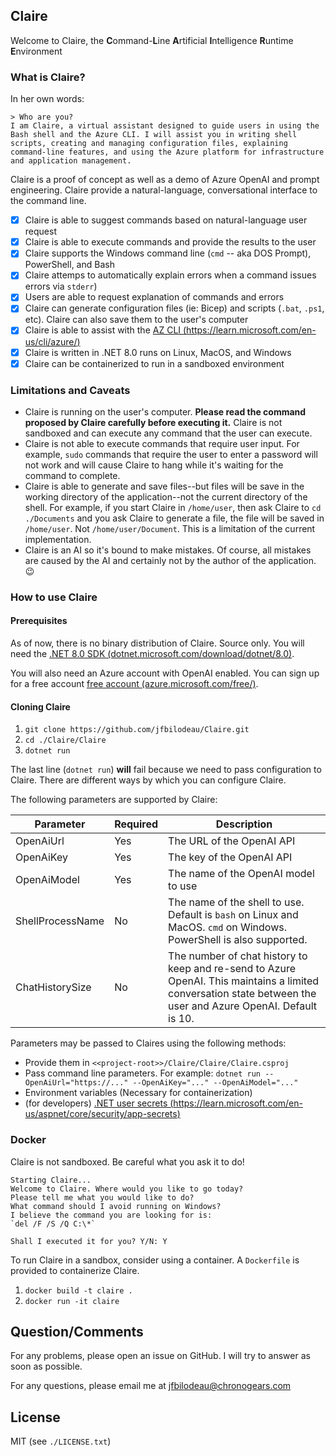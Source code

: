 ## Claire

Welcome to Claire, the **C**ommand-**L**ine **A**rtificial **I**ntelligence **R**untime **E**nvironment

### What is Claire?

In her own words:
```
> Who are you?
I am Claire, a virtual assistant designed to guide users in using the Bash shell and the Azure CLI. I will assist you in writing shell scripts, creating and managing configuration files, explaining command-line features, and using the Azure platform for infrastructure and application management.
```

Claire is a proof of concept as well as a demo of Azure OpenAI and prompt engineering. Claire provide a natural-language, conversational interface to the command line.
- [x] Claire is able to suggest commands based on natural-language user request
- [x] Claire is able to execute commands and provide the results to the user
- [x] Claire supports the Windows command line (`cmd` -- aka DOS Prompt), PowerShell, and Bash
- [x] Claire attemps to automatically explain errors when a command issues errors via `stderr`)
- [x] Users are able to request explanation of commands and errors
- [x] Claire can generate configuration files (ie: Bicep) and scripts (`.bat`, `.ps1`, etc). Claire can also save them to the user's computer
- [x] Claire is able to assist with the [AZ CLI (https://learn.microsoft.com/en-us/cli/azure/)](https://learn.microsoft.com/en-us/cli/azure/)
- [x] Claire is written in .NET 8.0 runs on Linux, MacOS, and Windows
- [x] Claire can be containerized to run in a sandboxed environment

### Limitations and Caveats

- Claire is running on the user's computer. **Please read the command proposed by Claire carefully before executing it.** Claire is not sandboxed and can execute any command that the user can execute.
- Claire is not able to execute commands that require user input. For example, `sudo` commands that require the user to enter a password will not work and will cause Claire to hang while it's waiting for the command to complete.
- Claire is able to generate and save files--but files will be save in the working directory of the application--not the current directory of the shell. For example, if you start Claire in `/home/user`, then ask Claire to `cd ./Documents` and you ask Claire to generate a file, the file will be saved in `/home/user`. Not `/home/user/Document`. This is a limitation of the current implementation.
- Claire is an AI so it's bound to make mistakes. Of course, all mistakes are caused by the AI and certainly not by the author of the application. 😉

### How to use Claire

#### Prerequisites
As of now, there is no binary distribution of Claire. Source only. You will need the [.NET 8.0 SDK (dotnet.microsoft.com/download/dotnet/8.0)](https://dotnet.microsoft.com/download/dotnet/8.0). 

You will also need an Azure account with OpenAI enabled. You can sign up for a free account [free account (azure.microsoft.com/free/)](https://azure.microsoft.com/free/).

#### Cloning Claire
1. `git clone https://github.com/jfbilodeau/Claire.git`
2. `cd ./Claire/Claire`
3. `dotnet run`

The last line (`dotnet run`) **will** fail because we need to pass configuration to Claire. There are different ways by which you can configure Claire.

The following parameters are supported by Claire:

| Parameter | Required | Description                                                                                              |
|-----------|----------|----------------------------------------------------------------------------------------------------------|
|OpenAiUrl|Yes|The URL of the OpenAI API                                                                                |
|OpenAiKey|Yes|The key of the OpenAI API                                                                                |
|OpenAiModel|Yes|The name of the OpenAI model to use                                                                      |
|ShellProcessName|No|The name of the shell to use. Default is `bash` on Linux and MacOS. `cmd` on Windows. PowerShell is also supported.|
|ChatHistorySize|No|The number of chat history to keep and re-send to Azure OpenAI. This maintains a limited conversation state between the user and Azure OpenAI. Default is 10.|

Parameters may be passed to Claires using the following methods:
- Provide them in `<<project-root>>/Claire/Claire/Claire.csproj`
- Pass command line parameters. For example: `dotnet run --OpenAiUrl="https://..." --OpenAiKey="..." --OpenAiModel="..."`
- Environment variables (Necessary for containerization)
- (for developers) [.NET user secrets (https://learn.microsoft.com/en-us/aspnet/core/security/app-secrets)](https://learn.microsoft.com/en-us/aspnet/core/security/app-secrets)

### Docker
Claire is not sandboxed. Be careful what you ask it to do!

```
Starting Claire...
Welcome to Claire. Where would you like to go today?
Please tell me what you would like to do?
What command should I avoid running on Windows?
I believe the command you are looking for is:
`del /F /S /Q C:\*`

Shall I executed it for you? Y/N: Y

```

To run Claire in a sandbox, consider using a container. A `Dockerfile` is provided to containerize Claire.

1. `docker build -t claire .`
2. `docker run -it claire`


## Question/Comments
For any problems, please open an issue on GitHub. I will try to answer as soon as possible.

For any questions, please email me at [jfbilodeau@chronogears.com](mailto:jfbilodeau@chronogears.com)

## License
MIT (see `./LICENSE.txt`)
